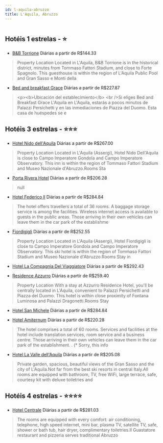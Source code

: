```yaml
---
id: l-aquila-abruzzo
title: L'Aquila, Abruzzo
---
```


<center><img src="https://assets.cosmos-data.com/1/09f15a65d32f2114c2a80e98c8240a0f-578385.jpg" alt="" /></center>


## Hotéis 1 estrelas - ⭐️

-    [B&B Torrione](https://www.hurb.com/hoteis/l-aquila/b-b-torrione-JNP-JP02308L?cmp=18055) Diárias a partir de R$144.33
   > Property Location Located in L&apos;Aquila, B&amp;B Torrione is in the historical district, minutes from Tommaso Fattori Stadium, and close to Forte Spagnolo.  This guesthouse is within the region of L&apos;Aquila Public Pool and Gran Sasso e Monti della 
-    [Bed and breakfast Grace](https://www.hurb.com/hoteis/l-aquila/bed-and-breakfast-grace-JNP-JP862267?cmp=18055) Diárias a partir de R$227.87
   > &lt;p&gt;&lt;b&gt;Ubicación del establecimiento&lt;/b&gt; &lt;br /&gt;Si eliges Bed and Breakfast Grace L&apos;Aquila en L&apos;Aquila, estarás a pocos minutos de Palazzi Persichetti y en las inmediaciones de Piazza del Duomo.  Esta casa de huéspedes se e

## Hotéis 3 estrelas - ⭐️⭐️⭐️

-    [Hotel Nido dell'Aquila](https://www.hurb.com/hoteis/l-aquila/hotel-nido-dell-aquila-JNP-JP429408?cmp=18055) Diárias a partir de R$267.00
   > Property Location Located in L&apos;Aquila (Assergi), Hotel Nido Dell&apos;Aquila is close to Campo Imperatore Gondola and Campo Imperatore Observatory.  This inn is within the region of Tommaso Fattori Stadium and Museo Nazionale d&apos;Abruzzo.Rooms Sta
-    [Porta Rivera Hotel](https://www.hurb.com/hoteis/l-aquila/porta-rivera-hotel-JNP-JP507483?cmp=18055) Diárias a partir de R$206.28
   > null
-    [Hotel Federico ll](https://www.hurb.com/hoteis/l-aquila/hotel-federico-ll-JNP-JP339310?cmp=18055) Diárias a partir de R$284.84
   > The hotel offers travellers a total of 36 rooms. A baggage storage service is among the facilities. Wireless internet access is available to guests in the public areas. Those arriving in their own vehicles can leave them in the car park of the establishme
-    [Fiordigigli](https://www.hurb.com/hoteis/l-aquila/fiordigigli-JNP-JP548356?cmp=18055) Diárias a partir de R$252.55
   > Property Location Located in L&apos;Aquila (Assergi), Hotel Fiordigigli is close to Campo Imperatore Gondola and Campo Imperatore Observatory.  This ski hotel is within the region of Tommaso Fattori Stadium and Museo Nazionale d&apos;Abruzzo.Rooms Stay in
-    [Hotel La Compagnia Del Viaggiatore](https://www.hurb.com/hoteis/l-aquila/hotel-la-compagnia-del-viaggiatore-JNP-JP396430?cmp=18055) Diárias a partir de R$292.43
   > 
-    [Residence Azzurro](https://www.hurb.com/hoteis/l-aquila/residence-azzurro-JNP-JP759313?cmp=18055) Diárias a partir de R$259.40
   > Property Location With a stay at Azzurro Residence Hotel, you&apos;ll be centrally located in L&apos;Aquila, convenient to Palazzi Persichetti and Piazza del Duomo. This hotel is within close proximity of Fontana Luminosa and Palazzi Dragonetti.Rooms Stay
-    [Hotel San Michele](https://www.hurb.com/hoteis/l-aquila/hotel-san-michele-JNP-JP338671?cmp=18055) Diárias a partir de R$284.84
   > 
-    [Hotel Amiternum](https://www.hurb.com/hoteis/l-aquila/hotel-amiternum-JNP-JP905090?cmp=18055) Diárias a partir de R$220.28
   > The hotel comprises a total of 60 rooms. Services and facilities at the hotel include translation services, room service and a business centre. Those arriving in their own vehicles can leave them in the car park of the establishment.
. (* Sorry, this info
-    [Hotel La Valle dell'Aquila](https://www.hurb.com/hoteis/l-aquila/hotel-la-valle-dell-aquila-JNP-JP103090?cmp=18055) Diárias a partir de R$205.08
   > Private garden, spacious, beautiful views of the Gran Sasso and the city of L&apos;Aquila.Not far from the best ski resorts in central Italy.All rooms are equipped with bathroom, TV, free WiFi, large terrace, safe, courtesy kit with deluxe toiletries and 

## Hotéis 4 estrelas - ⭐️⭐️⭐️⭐️

-    [Hotel Centrale](https://www.hurb.com/hoteis/l-aquila/hotel-centrale-JNP-JP754301?cmp=18055) Diárias a partir de R$281.03
   > The rooms are equipped with every comfort: air conditioning, telephone, high speed internet, mini bar, plasma TV, satellite TV, safe, shower or bath tub, hair dryer, complimentary toiletries.Il Guastatore restaurant and pizzeria serves traditional Abruzzo
